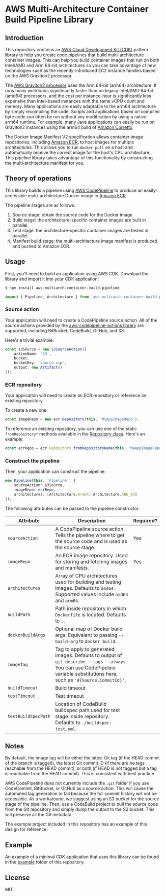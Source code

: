 # AWS Multi-Architecture Container Build Pipeline Library

## Introduction

This repository contains an [AWS Cloud Development Kit
(CDK)](https://docs.aws.amazon.com/cdk/latest/guide/home.html) pattern library
to help you create code pipelines that build multi-architecture container
images. This can help you build container images that run on both Intel/AMD and
Arm 64-bit architectures so you can take advantage of new technologies such as
the recently-introduced EC2 instance families based on the AWS Graviton2
processor.

The [AWS Graviton2 processor](https://aws.amazon.com/ec2/graviton/) uses the Arm
64-bit (arm64) architecture. It runs many workloads significantly faster than on
legacy Intel/AMD 64-bit (amd64) processors, and the cost per instance-hour is
significantly less expensive than Intel-based instances with the same vCPU count
and memory. Many applications are easily adaptable to the arm64 architecture by
simply recompiling the code. Scripts and applications based on compiled byte
code can often be run without any modification by using a native arm64 runtime. For
example, many Java applications can easily be run on Graviton2 instances using
the arm64 build of [Amazon Corretto](https://aws.amazon.com/corretto/).

The Docker Image Manifest V2 specification allows container image repositories,
including [Amazon ECR](https://aws.amazon.com/ecr/), to host images for multiple
architectures. This allows you to run `docker pull` on a host and automatically
receive the correct image for the host's CPU architecture. This pipeline library
takes advantage of this functionality by constructing the multi-architecture
manifest for you.

## Theory of operations

This library builds a pipeline using [AWS
CodePipeline](https://aws.amazon.com/codepipeline/) to produce an
easily-accessible multi-architecture Docker image in [Amazon
ECR](https://aws.amazon.com/ecr/).

The pipeline stages are as follows:

1. Source stage: obtain the source code for the Docker image.
2. Build stage: the architecture-specific container images are built in
   parallel.
3. Test stage: the architecture-specific container images are tested in
   parallel.
4. Manifest build stage: the multi-architecture image manifest is produced and
   pushed to Amazon ECR.

## Usage

First, you'll need to build an application using AWS CDK. Download the library
and import it into your CDK application:

```sh
$ npm install aws-multiarch-container-build-pipeline
```

```ts
import { Pipeline, Architecture } from 'aws-multiarch-container-build-pipeline';
```

### Source action

Your application will need to create a CodePipeline source action. All of the
source actions provided by the [aws-codepipeline-actions
library](https://docs.aws.amazon.com/cdk/api/latest/docs/aws-codepipeline-actions-readme.html)
are supported, including BitBucket, CodeBuild, GitHub, and S3.

Here's a trivial example:

```ts
const s3Source = new S3SourceAction({
    actionName: 'S3',
    bucket,
    bucketKey: 'source.zip',
    output: new Artifact()
});
```

### ECR repository

Your application will need to create an ECR repository or reference an existing
repository.

To create a new one:

```ts
const imageRepo = new ecr.Repository(this, 'MyAppImageRepo');
```

To reference an existing repository, you can use one of the static
`fromRepository*` methods available in the [Repository
class](https://docs.aws.amazon.com/cdk/api/latest/docs/@aws-cdk_aws-ecr.Repository.html). Here's an example:

```ts
const ecrRepo = ecr.Repository.fromRepositoryName(this, 'MyAppImageRepo', myapp);
```

### Construct the pipeline

Then, your application can construct the pipeline:

```ts
new Pipeline(this, 'Pipeline', {
    sourceAction: s3Source,
    imageRepo: ecrRepo,
    architectures: [Architecture.Arm64, Architecture.X86_64]
});
```

The following attributes can be passed to the pipeline constructor:

| Attribute           | Description                                                                                                                                                                   | Required? |
|---------------------|-------------------------------------------------------------------------------------------------------------------------------------------------------------------------------|-----------|
| `sourceAction`      | A CodePipeline source action. Tells the pipeline where to get the source code and is used as the source stage.                                                                | Yes       |
| `imageRepo`         | An ECR image repository. Used for storing and fetching images and manifests.                                                                                                  | Yes       |
| `architectures`     | Array of CPU architectures used for building and testing images. Defaults to `amd64`. Supported values include `amd64` and `arm64`.                                           |           |
| `buildPath`         | Path inside repository in which `Dockerfile` is located. Defaults to `.`.                                                                                                     |           |
| `dockerBuildArgs`   | Optional map of Docker build args. Equivalent to passing `--build-arg` to `docker build`.                                                                                     |           |
| `imageTag`          | Tag to apply to generated images. Defaults to output of `git describe --tags --always`. You can use CodePipeline variable substitutions here, such as `'#{Source.CommitId}'`. |           |
| `buildTimeout`      | Build timeout                                                                                                                                                                 |           |
| `testTimeout`       | Test timeout                                                                                                                                                                  |           |
| `testBuildSpecPath` | Location of CodeBuild buildspec path used for test stage inside repository. Defaults to `./buildspec-test.yml`.                                                               |           |

## Notes

By default, the image tag will be either the latest Git tag (if the HEAD commit
of the branch is tagged), the latest Git commit ID (if there are no tags
reachable from the HEAD commit), or both (if HEAD is not tagged but a tag is
reachable from the HEAD commit). This is consistent with best practice.

AWS CodePipeline does not currently include the `.git` folder if you use
CodeCommit, BitBucket, or GitHub as a source action. This will cause the
automated tag generation to fail because the full commit history will not be
accessible. As a workaround, we suggest using an S3 bucket for the source stage
of the pipeline. Then, use a CodeBuild project to pull the source code from the
Git repository and simply dump the output to the S3 bucket. This will preserve
all the Git metadata.

The example project included in this repository has an example of this design for
reference.

## Example

An example of a minimal CDK application that uses this library can be found in
the [example](example/) folder of this repository.

## License

MIT
